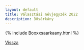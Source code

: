 ```yaml
---
layout: default
title: Választási névjegyzék 2022
description: Bősárkány
---
```


{% include Booxxsaarkaany.html %}

[Vissza](./)